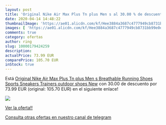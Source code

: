 ```yaml
---
layout: post
title: 'Original Nike Air Max Plus Tn plus Men s al 30.00 % de descuento'
date: 2020-04-14 14:48:22
thumbnailImage: 'https://ae01.alicdn.com/kf/Hee3884a3687c4777949cb8731bb99e0eh/Original-Nike-Air-Max-Plus-Tn-plus-Men-s-Breathable-Running-Shoes-Sports-Sneakers-Trainers-outdoor.jpg_350x350._SL200_.jpg'
images: [ 'https://ae01.alicdn.com/kf/Hee3884a3687c4777949cb8731bb99e0eh/Original-Nike-Air-Max-Plus-Tn-plus-Men-s-Breathable-Running-Shoes-Sports-Sneakers-Trainers-outdoor.jpg_350x350._SL200_.jpg' ]
comments: true
category: ofertas
author: ring
slug: 10000179424259
description:
actualPrice: 73.99 EUR
comparePrice: 105.70 EUR
inStock: true
---
```


Está [Original Nike Air Max Plus Tn plus Men s Breathable Running Shoes Sports Sneakers Trainers outdoor shoes New](https://www.amazon.com/dp/10000179424259/?tag=redken08-20) con 30.00 de descuento por 73.99 EUR (original: 105.70 EUR) en el siguiente enlace!

[![](https://ae01.alicdn.com/kf/Hee3884a3687c4777949cb8731bb99e0eh/Original-Nike-Air-Max-Plus-Tn-plus-Men-s-Breathable-Running-Shoes-Sports-Sneakers-Trainers-outdoor.jpg_350x350._SL200_.jpg)](https://www.amazon.com/dp/10000179424259/?tag=redken08-20)

[Ver la oferta!!](https://www.amazon.com/dp/10000179424259/?tag=redken08-20)

[Consulta otras ofertas en nuestro canal de telegram](https://t.me/s/ofertas25)
